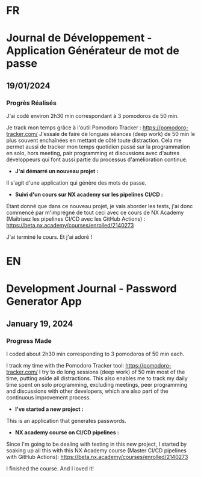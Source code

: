 # FR

# Journal de Développement - Application Générateur de mot de passe

## 19/01/2024

### Progrès Réalisés

J'ai codé environ 2h30 min correspondant à 3 pomodoros de 50 min.

Je track mon temps grâce à l'outil Pomodoro Tracker : https://pomodoro-tracker.com/
J'essaie de faire de longues séances (deep work) de 50 min le plus souvent enchaînées en mettant de côté toute distraction.
Cela me permet aussi de tracker mon temps quotidien passé sur la programmation en solo, hors meeting, pair programming et discussions avec d'autres développeurs qui font aussi partie du processus d'amélioration continue.

- **J'ai démarré un nouveau projet :**

Il s'agit d'une application qui génère des mots de passe.

- **Suivi d'un cours sur NX academy sur les pipelines CI/CD :**

Étant donné que dans ce nouveau projet, je vais aborder les tests, j'ai donc commencé par m'imprégné de tout ceci avec ce cours de NX Academy (Maîtrisez les pipelines CI/CD avec les GitHub Actions) : https://beta.nx.academy/courses/enrolled/2140273

J'ai terminé le cours. Et j'ai adoré !

# EN

# Development Journal - Password Generator App

## January 19, 2024

### Progress Made

I coded about 2h30 min corresponding to 3 pomodoros of 50 min each.

I track my time with the Pomodoro Tracker tool: https://pomodoro-tracker.com/
I try to do long sessions (deep work) of 50 min most of the time, putting aside all distractions.
This also enables me to track my daily time spent on solo programming, excluding meetings, peer programming and discussions with other developers, which are also part of the continuous improvement process.

- **I've started a new project :**

This is an application that generates passwords.

- **NX academy course on CI/CD pipelines :**

Since I'm going to be dealing with testing in this new project, I started by soaking up all this with this NX Academy course (Master CI/CD pipelines with GitHub Actions): https://beta.nx.academy/courses/enrolled/2140273

I finished the course. And I loved it!

